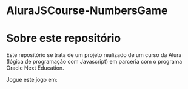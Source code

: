 # AluraJSCourse-NumbersGame

<h1>Sobre este repositório</h1>
<p>Este repositório se trata de um projeto realizado de um curso da Alura (lógica de programação com Javascript) em parceria com o programa Oracle Next Education.</p>
<p>Jogue este jogo em:</p>
<https://alura-js-course-numbers-game.vercel.app/>
